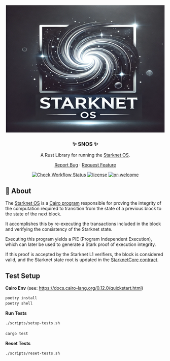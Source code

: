 <div align="center">
<img src="./docs/images/SNOS.png" height="400" width="500">


### ✨ SNOS ✨

A Rust Library for running the [Starknet OS](https://github.com/starkware-libs/cairo-lang/blob/master/src/starkware/starknet/core/os/os.cairo).

[Report Bug](https://github.com/keep-starknet-strange/snos/issues/new?assignees=&labels=bug&projects=&template=bug_report.md&title=bug%3A+) · [Request Feature](https://github.com/keep-starknet-strange/snos/issues/new?labels=enhancement&title=feat%3A+)

[![Check Workflow Status](https://github.com/keep-starknet-strange/snos/actions/workflows/check.yml/badge.svg)](https://github.com/keep-starknet-strange/snos/actions/workflows/check.yml)
[![license](https://img.shields.io/github/license/keep-starknet-strange/snos)](/LICENSE)
[![pr-welcome]](#-contributing)

[pr-welcome]: https://img.shields.io/static/v1?color=blue&label=PRs&style=flat&message=welcome

</div>

## 📖 About

The [Starknet OS](https://github.com/starkware-libs/cairo-lang/blob/master/src/starkware/starknet/core/os/os.cairo) is a [Cairo program](https://www.cairo-lang.org/) responsible for proving the integrity of the computation required to transition from the state of a previous block to the state of the next block.

It accomplishes this by re-executing the transactions included in the block and verifying the consistency of the Starknet state.

Executing this program yields a PIE (Program Independent Execution), which can later be used to generate a Stark proof of execution integrity.

If this proof is accepted by the Starknet L1 verifiers, the block is considered valid, and the Starknet state root is updated in the [StarknetCore contract](https://etherscan.io/address/0xc662c410c0ecf747543f5ba90660f6abebd9c8c4#code).



## Test Setup

**Cairo Env**
(see: https://docs.cairo-lang.org/0.12.0/quickstart.html)

```bash
poetry install
poetry shell
```

**Run Tests**

```bash
./scripts/setup-tests.sh

cargo test
```

**Reset Tests**

```bash
./scripts/reset-tests.sh
```
